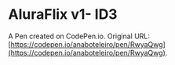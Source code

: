 # AluraFlix v1- ID3

A Pen created on CodePen.io. Original URL: [https://codepen.io/anaboteleiro/pen/RwyaQwg](https://codepen.io/anaboteleiro/pen/RwyaQwg).

